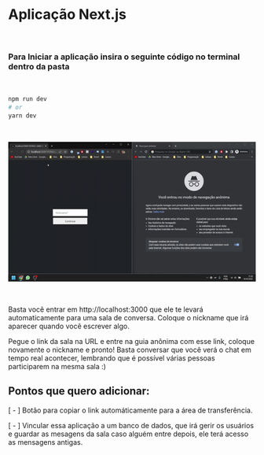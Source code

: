 # Aplicação Next.js 

&nbsp;

### Para Iniciar a aplicação insira o seguinte código no terminal dentro da pasta

&nbsp;

```bash
npm run dev
# or
yarn dev
```

&nbsp;

<img src="./src/assets/tutorial.gif" />

&nbsp;

Basta você entrar em http://localhost:3000 que ele te levará automaticamente para uma sala de conversa. Coloque o nickname que irá aparecer quando você escrever algo.

Pegue o link da sala na URL e entre na guia anônima com esse link, coloque novamente o nickname e pronto! Basta conversar que você verá o chat em tempo real acontecer, lembrando que é possível várias pessoas participarem na mesma sala :)

## Pontos que quero adicionar:

[ - ] Botão para copiar o link automáticamente para a área de transferência.

[ - ] Vincular essa aplicação a um banco de dados, que irá gerir os usuários e guardar as mesagens da sala caso alguém entre depois, ele terá acesso as mensagens antigas.
